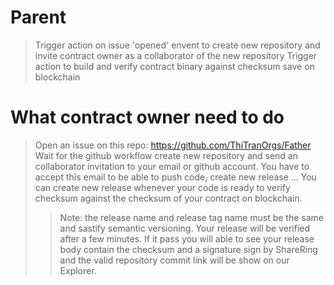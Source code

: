 # Parent

> Trigger action on issue 'opened' envent to create new repository and invite contract owner as a collaborator of the new repository
> Trigger action to build and verify contract binary against checksum save on blockchain

# What contract owner need to do

> Open an issue on this repo: https://github.com/ThiTranOrgs/Father
> Wait for the github workflow create new repository and send an collaborator invitation to your email or github account. You have to accept this email to be able to push code, create new release ...
> You can create new release whenever your code is ready to verify checksum against the checksum of your contract on blockchain.
>
> > Note: the release name and release tag name must be the same and sastify semantic versioning.
> > Your release will be verified after a few minutes. If it pass you will able to see your release body contain the checksum and a signature sign by ShareRing and the valid repository commit link will be show on our Explorer.
